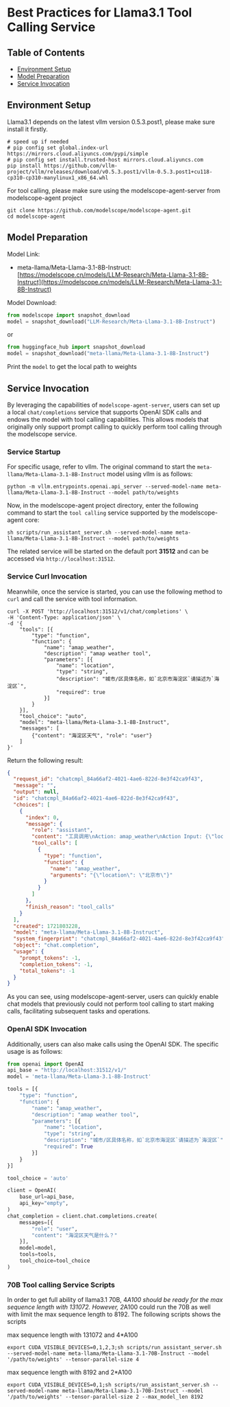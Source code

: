 # Best Practices for Llama3.1 Tool Calling Service

## Table of Contents
  - [Environment Setup](#environment-setup)
  - [Model Preparation](#model-preparation)
  - [Service Invocation](#service-invocation)

## Environment Setup
Llama3.1 depends on the latest vllm version 0.5.3.post1, please make sure install it firstly.
```shell
# speed up if needed
# pip config set global.index-url https://mirrors.cloud.aliyuncs.com/pypi/simple
# pip config set install.trusted-host mirrors.cloud.aliyuncs.com
pip install https://github.com/vllm-project/vllm/releases/download/v0.5.3.post1/vllm-0.5.3.post1+cu118-cp310-cp310-manylinux1_x86_64.whl
```

For tool calling, please make sure using the modelscope-agent-server from modelscope-agent project
```shell
git clone https://github.com/modelscope/modelscope-agent.git
cd modelscope-agent
```

## Model Preparation

Model Link:
- meta-llama/Meta-Llama-3.1-8B-Instruct: [https://modelscope.cn/models/LLM-Research/Meta-Llama-3.1-8B-Instruct](https://modelscope.cn/models/LLM-Research/Meta-Llama-3.1-8B-Instruct)

Model Download:

```python
from modelscope import snapshot_download
model = snapshot_download("LLM-Research/Meta-Llama-3.1-8B-Instruct")
```
or
```python
from huggingface_hub import snapshot_download
model = snapshot_download("meta-llama/Meta-Llama-3.1-8B-Instruct")
```
Print the `model` to get the local path to weights


## Service Invocation

By leveraging the capabilities of `modelscope-agent-server`, users can set up a local `chat/completions` service that supports OpenAI SDK calls and endows the model with tool calling capabilities. This allows models that originally only support prompt calling to quickly perform tool calling through the modelscope service.

### Service Startup

For specific usage, refer to vllm. The original command to start the `meta-llama/Meta-Llama-3.1-8B-Instruct` model using vllm is as follows:

```shell
python -m vllm.entrypoints.openai.api_server --served-model-name meta-llama/Meta-Llama-3.1-8B-Instruct --model path/to/weights
```

Now, in the modelscope-agent project directory, enter the following command to start the `tool calling` service supported by the modelscope-agent core:

```shell
sh scripts/run_assistant_server.sh --served-model-name meta-llama/Meta-Llama-3.1-8B-Instruct --model path/to/weights
```

The related service will be started on the default port **31512** and can be accessed via `http://localhost:31512`.

### Service Curl Invocation
Meanwhile, once the service is started, you can use the following method to `curl` and call the service with tool information.

```shell
curl -X POST 'http://localhost:31512/v1/chat/completions' \
-H 'Content-Type: application/json' \
-d '{
    "tools": [{
        "type": "function",
        "function": {
            "name": "amap_weather",
            "description": "amap weather tool",
            "parameters": [{
                "name": "location",
                "type": "string",
                "description": "城市/区具体名称，如`北京市海淀区`请描述为`海淀区`",
                "required": true
            }]
        }
    }],
    "tool_choice": "auto",
    "model": "meta-llama/Meta-Llama-3.1-8B-Instruct",
    "messages": [
        {"content": "海淀区天气", "role": "user"}
    ]
}'
```
Return the following result:
```json
{
  "request_id": "chatcmpl_84a66af2-4021-4ae6-822d-8e3f42ca9f43",
  "message": "",
  "output": null,
  "id": "chatcmpl_84a66af2-4021-4ae6-822d-8e3f42ca9f43",
  "choices": [
    {
      "index": 0,
      "message": {
        "role": "assistant",
        "content": "工具调用\nAction: amap_weather\nAction Input: {\"location\": \"北京市\"}\n",
        "tool_calls": [
          {
            "type": "function",
            "function": {
              "name": "amap_weather",
              "arguments": "{\"location\": \"北京市\"}"
            }
          }
        ]
      },
      "finish_reason": "tool_calls"
    }
  ],
  "created": 1721803228,
  "model": "meta-llama/Meta-Llama-3.1-8B-Instruct",
  "system_fingerprint": "chatcmpl_84a66af2-4021-4ae6-822d-8e3f42ca9f43",
  "object": "chat.completion",
  "usage": {
    "prompt_tokens": -1,
    "completion_tokens": -1,
    "total_tokens": -1
  }
}
```

As you can see, using modelscope-agent-server, users can quickly enable chat models that previously could not perform tool calling to start making calls, facilitating subsequent tasks and operations.

### OpenAI SDK Invocation

Additionally, users can also make calls using the OpenAI SDK. The specific usage is as follows:

```python
from openai import OpenAI
api_base = "http://localhost:31512/v1/"
model = 'meta-llama/Meta-Llama-3.1-8B-Instruct'

tools = [{
    "type": "function",
    "function": {
        "name": "amap_weather",
        "description": "amap weather tool",
        "parameters": [{
            "name": "location",
            "type": "string",
            "description": "城市/区具体名称，如`北京市海淀区`请描述为`海淀区`",
            "required": True
        }]
    }
}]

tool_choice = 'auto'

client = OpenAI(
    base_url=api_base,
    api_key="empty",
)
chat_completion = client.chat.completions.create(
    messages=[{
        "role": "user",
        "content": "海淀区天气是什么？"
    }],
    model=model,
    tools=tools,
    tool_choice=tool_choice
)
```

### 70B Tool calling Service Scripts
In order to get full ability of llama3.1 70B, 4*A100 should be ready for the max sequence length with 131072.
However, 2*A100 could run the 70B as well with limit the max sequence length to 8192.
The following scripts shows the scripts

max sequence length with 131072 and 4*A100
```shell
export CUDA_VISIBLE_DEVICES=0,1,2,3;sh scripts/run_assistant_server.sh --served-model-name meta-llama/Meta-Llama-3.1-70B-Instruct --model '/path/to/weights' --tensor-parallel-size 4
```

max sequence length with 8192 and 2*A100
```shell
export CUDA_VISIBLE_DEVICES=0,1;sh scripts/run_assistant_server.sh --served-model-name meta-llama/Meta-Llama-3.1-70B-Instruct --model '/path/to/weights' --tensor-parallel-size 2 --max_model_len 8192
```
